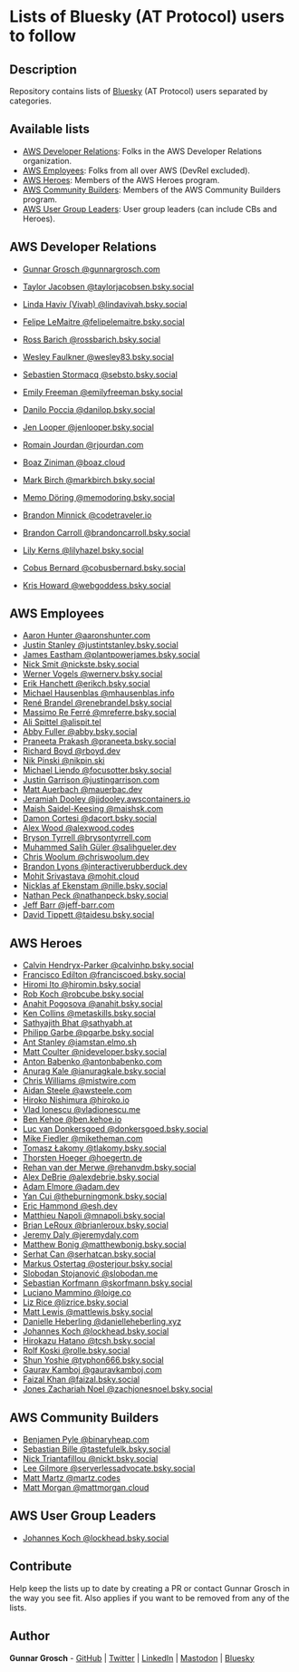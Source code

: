 # Lists of Bluesky (AT Protocol) users to follow

## Description

Repository contains lists of [Bluesky](https://bsky.app/) (AT Protocol) users separated by categories.

## Available lists

- [AWS Developer Relations](#aws-developer-relations): Folks in the AWS Developer Relations organization.
- [AWS Employees](#aws-employees): Folks from all over AWS (DevRel excluded).
- [AWS Heroes](#aws-heroes): Members of the AWS Heroes program.
- [AWS Community Builders](#aws-community-builders): Members of the AWS Community Builders program.
- [AWS User Group Leaders](#aws-user-group-leaders): User group leaders (can include CBs and Heroes).

## AWS Developer Relations

- [Gunnar Grosch @gunnargrosch.com](https://bsky.app/profile/gunnargrosch.com)
- [Taylor Jacobsen @taylorjacobsen.bsky.social](https://bsky.app/profile/taylorjacobsen.bsky.social)
- [Linda Haviv (Vivah) @lindavivah.bsky.social](https://bsky.app/profile/lindavivah.bsky.social)
- [Felipe LeMaitre @felipelemaitre.bsky.social](https://bsky.app/profile/felipelemaitre.bsky.social)
- [Ross Barich @rossbarich.bsky.social](https://bsky.app/profile/rossbarich.bsky.social)
- [Wesley Faulkner @wesley83.bsky.social](https://bsky.app/profile/wesley83.bsky.social)
- [Sebastien Stormacq @sebsto.bsky.social](https://bsky.app/profile/sebsto.bsky.social)
- [Emily Freeman @emilyfreeman.bsky.social](https://bsky.app/profile/emilyfreeman.bsky.social)
- [Danilo Poccia @danilop.bsky.social](https://bsky.app/profile/danilop.bsky.social)
- [Jen Looper @jenlooper.bsky.social](https://bsky.app/profile/jenlooper.bsky.social)
- [Romain Jourdan @rjourdan.com](https://bsky.app/profile/rjourdan.com)
- [Boaz Ziniman @boaz.cloud](https://bsky.app/profile/boaz.cloud)
- [Mark Birch @markbirch.bsky.social](https://bsky.app/profile/markbirch.bsky.social)
- [Memo Döring @memodoring.bsky.social](https://bsky.app/profile/memodoring.bsky.social)
- [Brandon Minnick @codetraveler.io](https://bsky.app/profile/codetraveler.io)
- [Brandon Carroll @brandoncarroll.bsky.social](https://bsky.app/profile/brandoncarroll.bsky.social)
- [Lily Kerns @lilyhazel.bsky.social](https://bsky.app/profile/lilyhazel.bsky.social)
- [Cobus Bernard @cobusbernard.bsky.social](https://bsky.app/profile/cobusbernard.bsky.social)
- [Kris Howard @webgoddess.bsky.social](https://bsky.app/profile/webgoddess.bsky.social)

## AWS Employees

- [Aaron Hunter @aaronshunter.com](https://bsky.app/profile/aaronshunter.com)
- [Justin Stanley @justintstanley.bsky.social](https://bsky.app/profile/justintstanley.bsky.social)
- [James Eastham @plantpowerjames.bsky.social](https://bsky.app/profile/plantpowerjames.bsky.social)
- [Nick Smit @nickste.bsky.social](https://bsky.app/profile/nickste.bsky.social)
- [Werner Vogels @wernerv.bsky.social](https://bsky.app/profile/wernerv.bsky.social)
- [Erik Hanchett @erikch.bsky.social](https://bsky.app/profile/erikch.bsky.social)
- [Michael Hausenblas @mhausenblas.info](https://bsky.app/profile/mhausenblas.info)
- [René Brandel @renebrandel.bsky.social](https://bsky.app/profile/renebrandel.bsky.social)
- [Massimo Re Ferré @mreferre.bsky.social](https://bsky.app/profile/mreferre.bsky.social)
- [Ali Spittel @alispit.tel](https://bsky.app/profile/alispit.tel)
- [Abby Fuller @abby.bsky.social](https://bsky.app/profile/abby.bsky.social)
- [Praneeta Prakash @praneeta.bsky.social](https://bsky.app/profile/praneeta.bsky.social)
- [Richard Boyd @rboyd.dev](https://bsky.app/profile/rboyd.dev)
- [Nik Pinski @nikpin.ski](https://bsky.app/profile/nikpin.ski)
- [Michael Liendo @focusotter.bsky.social](https://bsky.app/profile/focusotter.bsky.social)
- [Justin Garrison @justingarrison.com](https://bsky.app/profile/justingarrison.com)
- [Matt Auerbach @mauerbac.dev](https://bsky.app/profile/mauerbac.dev)
- [Jeramiah Dooley @jjdooley.awscontainers.io](https://bsky.app/profile/jjdooley.awscontainers.io)
- [Maish Saidel-Keesing @maishsk.com](https://bsky.app/profile/maishsk.com)
- [Damon Cortesi @dacort.bsky.social](https://bsky.app/profile/dacort.bsky.social)
- [Alex Wood @alexwood.codes](https://bsky.app/profile/alexwood.codes)
- [Bryson Tyrrell @brysontyrrell.com](https://bsky.app/profile/brysontyrrell.com)
- [Muhammed Salih Güler @salihgueler.dev](https://bsky.app/profile/salihgueler.dev)
- [Chris Woolum @chriswoolum.dev](https://bsky.app/profile/chriswoolum.dev)
- [Brandon Lyons @interactiverubberduck.dev](https://bsky.app/profile/interactiverubberduck.dev)
- [Mohit Srivastava @mohit.cloud](https://bsky.app/profile/mohit.cloud)
- [Nicklas af Ekenstam @nille.bsky.social](https://bsky.app/profile/nille.bsky.social)
- [Nathan Peck @nathanpeck.bsky.social](https://bsky.app/profile/nathanpeck.bsky.social)
- [Jeff Barr @jeff-barr.com](https://bsky.app/profile/jeff-barr.com)
- [David Tippett @taidesu.bsky.social](https://bsky.app/profile/taidesu.bsky.social)

## AWS Heroes

- [Calvin Hendryx-Parker @calvinhp.bsky.social](https://bsky.app/profile/calvinhp.bsky.social)
- [Francisco Edilton @franciscoed.bsky.social](https://bsky.app/profile/franciscoed.bsky.social)
- [Hiromi Ito @hiromin.bsky.social](https://bsky.app/profile/hiromin.bsky.social)
- [Rob Koch @robcube.bsky.social](https://bsky.app/profile/robcube.bsky.social)
- [Anahit Pogosova @anahit.bsky.social](https://bsky.app/profile/anahit.bsky.social)
- [Ken Collins @metaskills.bsky.social](https://bsky.app/profile/metaskills.bsky.social)
- [Sathyajith Bhat @sathyabh.at](https://bsky.app/profile/sathyabh.at)
- [Philipp Garbe @pgarbe.bsky.social](https://bsky.app/profile/pgarbe.bsky.social)
- [Ant Stanley @iamstan.elmo.sh](https://bsky.app/profile/iamstan.elmo.sh)
- [Matt Coulter @nideveloper.bsky.social](https://bsky.app/profile/nideveloper.bsky.social)
- [Anton Babenko @antonbabenko.com](https://bsky.app/profile/antonbabenko.com)
- [Anurag Kale @ianuragkale.bsky.social](https://bsky.app/profile/ianuragkale.bsky.social)
- [Chris Williams @mistwire.com](https://bsky.app/profile/mistwire.com)
- [Aidan Steele @awsteele.com](https://bsky.app/profile/awsteele.com)
- [Hiroko Nishimura @hiroko.io](https://bsky.app/profile/hiroko.io)
- [Vlad Ionescu @vladionescu.me](https://bsky.app/profile/vladionescu.me)
- [Ben Kehoe @ben.kehoe.io](https://bsky.app/profile/ben.kehoe.io)
- [Luc van Donkersgoed @donkersgoed.bsky.social](https://bsky.app/profile/donkersgoed.bsky.social)
- [Mike Fiedler @miketheman.com](https://bsky.app/profile/miketheman.com)
- [Tomasz Łakomy @tlakomy.bsky.social](https://bsky.app/profile/tlakomy.bsky.social)
- [Thorsten Hoeger @hoegertn.de](https://bsky.app/profile/hoegertn.de)
- [Rehan van der Merwe @rehanvdm.bsky.social](https://bsky.app/profile/rehanvdm.bsky.social)
- [Alex DeBrie @alexdebrie.bsky.social](https://bsky.app/profile/alexdebrie.bsky.social)
- [Adam Elmore @adam.dev](https://bsky.app/profile/adam.dev)
- [Yan Cui @theburningmonk.bsky.social](https://bsky.app/profile/theburningmonk.bsky.social)
- [Eric Hammond @esh.dev](https://bsky.app/profile/esh.dev)
- [Matthieu Napoli @mnapoli.bsky.social](https://bsky.app/profile/mnapoli.bsky.social)
- [Brian LeRoux @brianleroux.bsky.social](https://bsky.app/profile/brianleroux.bsky.social)
- [Jeremy Daly @jeremydaly.com](https://bsky.app/profile/jeremydaly.com)
- [Matthew Bonig @matthewbonig.bsky.social](https://bsky.app/profile/matthewbonig.bsky.social)
- [Serhat Can @serhatcan.bsky.social](https://bsky.app/profile/serhatcan.bsky.social)
- [Markus Ostertag @osterjour.bsky.social](https://bsky.app/profile/osterjour.bsky.social)
- [Slobodan Stojanović @slobodan.me](https://bsky.app/profile/slobodan.me)
- [Sebastian Korfmann @skorfmann.bsky.social](https://bsky.app/profile/skorfmann.bsky.social)
- [Luciano Mammino @loige.co](https://bsky.app/profile/loige.co)
- [Liz Rice @lizrice.bsky.social](https://bsky.app/profile/lizrice.bsky.social)
- [Matt Lewis @mattlewis.bsky.social](https://bsky.app/profile/mattlewis.bsky.social)
- [Danielle Heberling @danielleheberling.xyz](https://bsky.app/profile/danielleheberling.xyz)
- [Johannes Koch @lockhead.bsky.social](https://bsky.app/profile/lockhead.bsky.social)
- [Hirokazu Hatano @tcsh.bsky.social](https://bsky.app/profile/tcsh.bsky.social)
- [Rolf Koski @rolle.bsky.social](https://bsky.app/profile/rolle.bsky.social)
- [Shun Yoshie @typhon666.bsky.social](https://bsky.app/profile/typhon666.bsky.social)
- [Gaurav Kamboj @gauravkamboj.com](https://bsky.app/profile/gauravkamboj.com)
- [Faizal Khan @faizal.bsky.social](https://bsky.app/profile/faizal.bsky.social)
- [Jones Zachariah Noel @zachjonesnoel.bsky.social](https://bsky.app/profile/zachjonesnoel.bsky.social)

## AWS Community Builders

- [Benjamen Pyle @binaryheap.com](https://bsky.app/profile/binaryheap.com)
- [Sebastian Bille @tastefulelk.bsky.social](https://bsky.app/profile/tastefulelk.bsky.social)
- [Nick Triantafillou @nickt.bsky.social](https://bsky.app/profile/nickt.bsky.social)
- [Lee Gilmore @serverlessadvocate.bsky.social](https://bsky.app/profile/serverlessadvocate.bsky.social)
- [Matt Martz @martz.codes](https://bsky.app/profile/martz.codes)
- [Matt Morgan @mattmorgan.cloud](https://bsky.app/profile/mattmorgan.cloud)

## AWS User Group Leaders

- [Johannes Koch @lockhead.bsky.social](https://bsky.app/profile/lockhead.bsky.social)

## Contribute

Help keep the lists up to date by creating a PR or contact Gunnar Grosch in the way you see fit. Also applies if you want to be removed from any of the lists.

## Author

**Gunnar Grosch** - [GitHub](https://github.com/gunnargrosch) | [Twitter](https://twitter.com/gunnargrosch) | [LinkedIn](https://www.linkedin.com/in/gunnargrosch/) | [Mastodon](https://hachyderm.io/@gunnargrosch) | [Bluesky](https://bsky.app/profile/gunnargrosch.com)

